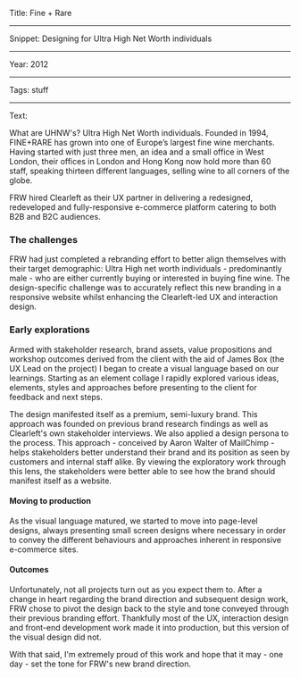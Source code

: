 Title: Fine + Rare

----

Snippet: Designing for Ultra High Net Worth individuals

----

Year: 2012

----

Tags: stuff

----

Text: 

What are UHNW's? Ultra High Net Worth individuals.  Founded in 1994, FINE+RARE has grown into one of Europe’s largest fine wine merchants. Having started with just three men, an idea and a small office in West London, their offices in London and Hong Kong now hold more than 60 staff, speaking thirteen different languages, selling wine to all corners of the globe.

FRW hired Clearleft as their UX partner in delivering a redesigned, redeveloped and fully-responsive e-commerce platform catering to both B2B and B2C audiences.

### The challenges

FRW had just completed a rebranding effort to better align themselves with their target demographic: Ultra High net worth individuals - predominantly male - who are either currently buying or interested in buying fine wine.   The design-specific challenge was to accurately reflect this new branding in a responsive website whilst enhancing the Clearleft-led UX and interaction design.

### Early explorations

Armed with stakeholder research, brand assets, value propositions and workshop outcomes derived from the client with the aid of James Box (the UX Lead on the project) I began to create a visual language based on our learnings.  Starting as an element collage I rapidly explored various ideas, elements, styles and approaches before presenting to the client for feedback and next steps. 

The design manifested itself as a premium, semi-luxury brand. This approach was founded on previous brand research findings as well as Clearleft's own stakeholder interviews.  We also applied a design persona to the process. This approach - conceived by Aaron Walter of MailChimp - helps stakeholders better understand their brand and its position as seen by customers and internal staff alike.  By viewing the exploratory work through this lens, the stakeholders were better able to see how the brand should manifest itself as a website.


#### Moving to production

As the visual language matured, we started to move into page-level designs, always presenting small screen designs where necessary in order to convey the different behaviours and approaches inherent in responsive e-commerce sites.  

#### Outcomes

Unfortunately, not all projects turn out as you expect them to.  After a change in heart regarding the brand direction and subsequent design work, FRW chose to pivot the design back to the style and tone conveyed through their previous branding effort.  Thankfully most of the UX, interaction design and front-end development work made it into production, but this version of the visual design did not.  

With that said, I'm extremely proud of this work and hope that it may - one day - set the tone for FRW's new brand direction.